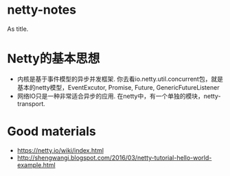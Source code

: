 # netty-notes
As title.

# Netty的基本思想
* 内核是基于事件模型的异步并发框架. 你去看io.netty.util.concurrent包，就是基本的netty模型，EventExcutor, Promise, Future, GenericFutureListener
* 网络IO只是一种非常适合异步的应用. 在netty中，有一个单独的模块，netty-transport.

# Good materials
* https://netty.io/wiki/index.html
* http://shengwangi.blogspot.com/2016/03/netty-tutorial-hello-world-example.html
